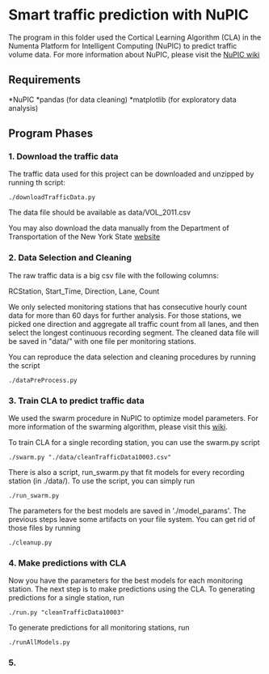 # Smart traffic prediction with NuPIC

The program in this folder used the Cortical Learning Algorithm (CLA) in the Numenta Platform for Intelligent Computing (NuPIC) to predict traffic volume data. For more information about NuPIC, please visit the [NuPIC wiki](https://github.com/numenta/nupic/wiki)

## Requirements

*NuPIC
*pandas (for data cleaning)
*matplotlib (for exploratory data analysis)

## Program Phases

### 1. Download the traffic data

The traffic data used for this project can be downloaded and unzipped 
by running th script:

    ./downloadTrafficData.py 

The data file should be available as data/VOL_2011.csv

You may also download the data manually from the Department of Transportation
of the New York State [website](https://www.dot.ny.gov/divisions/engineering/technical-services/highway-data-services/hdsb)


### 2. Data Selection and Cleaning

The raw traffic data is a big csv file with the following columns:

RCStation, Start_Time, Direction, Lane, Count

We only selected monitoring stations that has consecutive hourly count data for more than 60 days for further analysis. For those stations, we picked one direction and aggregate all traffic count from all lanes, and then select the longest continuous recording segment. The cleaned data file will be saved in "data/" with one file per monitoring stations.

You can reproduce the data selection and cleaning procedures by running the script

    ./dataPreProcess.py

### 3. Train CLA to predict traffic data

We used the swarm procedure in NuPIC to optimize model parameters. For more information of the swarming algorithm, please visit this [wiki](https://github.com/numenta/nupic/wiki/Swarming-Algorithm). 

To train CLA for a single recording station, you can use the swarm.py script

    ./swarm.py "./data/cleanTrafficData10003.csv"

There is also a script, run_swarm.py that fit models for every recording station (in ./data/). To use the script, you can simply run

    ./run_swarm.py

The parameters for the best models are saved in './model_params'. The previous steps leave some artifacts on your file system. You can get rid of those files by running

    ./cleanup.py

### 4. Make predictions with CLA

Now you have the parameters for the best models for each monitoring station. The next step is to make predictions using the CLA. To generating predictions for a single station, run

    ./run.py "cleanTrafficData10003"

To generate predictions for all monitoring stations, run
    
    ./runAllModels.py 

### 5. 